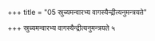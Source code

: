 +++
title = "05 स्रुच्यमन्वारभ्य वागस्यैन्द्रीत्यनुमन्त्रयते"

+++
स्रुच्यमन्वारभ्य वागस्यैन्द्रीत्यनुमन्त्रयते ५
